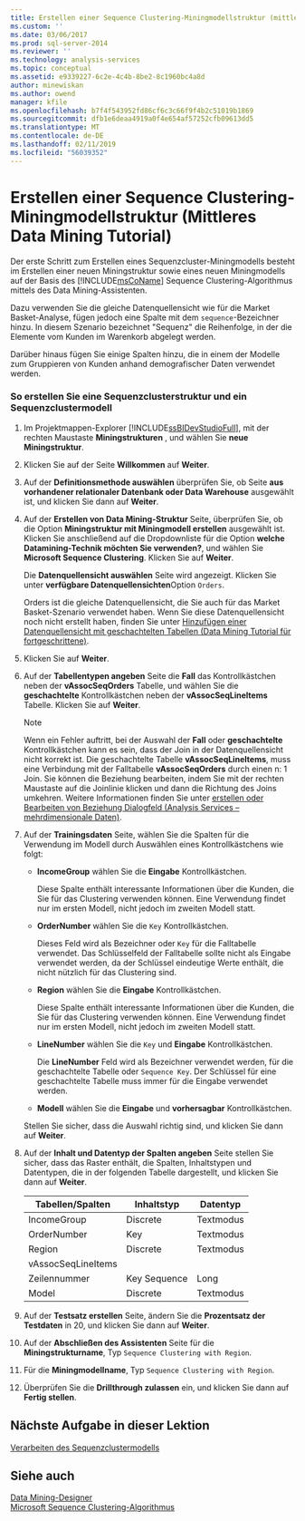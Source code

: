 ```yaml
---
title: Erstellen einer Sequence Clustering-Miningmodellstruktur (mittleres Datamining Tutorial) | Microsoft-Dokumentation
ms.custom: ''
ms.date: 03/06/2017
ms.prod: sql-server-2014
ms.reviewer: ''
ms.technology: analysis-services
ms.topic: conceptual
ms.assetid: e9339227-6c2e-4c4b-8be2-8c1960bc4a8d
author: minewiskan
ms.author: owend
manager: kfile
ms.openlocfilehash: b7f4f543952fd86cf6c3c66f9f4b2c51019b1869
ms.sourcegitcommit: dfb1e6deaa4919a0f4e654af57252cfb09613dd5
ms.translationtype: MT
ms.contentlocale: de-DE
ms.lasthandoff: 02/11/2019
ms.locfileid: "56039352"
---
```

# <a name="creating-a-sequence-clustering-mining-model-structure-intermediate-data-mining-tutorial"></a>Erstellen einer Sequence Clustering-Miningmodellstruktur (Mittleres Data Mining Tutorial)
  Der erste Schritt zum Erstellen eines Sequenzcluster-Miningmodells besteht im Erstellen einer neuen Miningstruktur sowie eines neuen Miningmodells auf der Basis des [!INCLUDE[msCoName](../includes/msconame-md.md)] Sequence Clustering-Algorithmus mittels des Data Mining-Assistenten.  
  
 Dazu verwenden Sie die gleiche Datenquellensicht wie für die Market Basket-Analyse, fügen jedoch eine Spalte mit dem `sequence`-Bezeichner hinzu. In diesem Szenario bezeichnet "Sequenz" die Reihenfolge, in der die Elemente vom Kunden im Warenkorb abgelegt werden.  
  
 Darüber hinaus fügen Sie einige Spalten hinzu, die in einem der Modelle zum Gruppieren von Kunden anhand demografischer Daten verwendet werden.  
  
### <a name="to-create-a-sequence-clustering-structure-and-model"></a>So erstellen Sie eine Sequenzclusterstruktur und ein Sequenzclustermodell  
  
1.  Im Projektmappen-Explorer [!INCLUDE[ssBIDevStudioFull](../includes/ssbidevstudiofull-md.md)], mit der rechten Maustaste **Miningstrukturen** , und wählen Sie **neue Miningstruktur**.  
  
2.  Klicken Sie auf der Seite **Willkommen** auf **Weiter**.  
  
3.  Auf der **Definitionsmethode auswählen** überprüfen Sie, ob Seite **aus vorhandener relationaler Datenbank oder Data Warehouse** ausgewählt ist, und klicken Sie dann auf **Weiter**.  
  
4.  Auf der **Erstellen von Data Mining-Struktur** Seite, überprüfen Sie, ob die Option **Miningstruktur mit Miningmodell erstellen** ausgewählt ist. Klicken Sie anschließend auf die Dropdownliste für die Option **welche Datamining-Technik möchten Sie verwenden?**, und wählen Sie **Microsoft Sequence Clustering**. Klicken Sie auf **Weiter**.  
  
     Die **Datenquellensicht auswählen** Seite wird angezeigt. Klicken Sie unter **verfügbare Datenquellensichten**Option `Orders`.  
  
     Orders ist die gleiche Datenquellensicht, die Sie auch für das Market Basket-Szenario verwendet haben. Wenn Sie diese Datenquellensicht noch nicht erstellt haben, finden Sie unter [Hinzufügen einer Datenquellensicht mit geschachtelten Tabellen &#40;Data Mining Tutorial für fortgeschrittene&#41;](../../2014/tutorials/adding-a-data-source-view-with-nested-tables-intermediate-data-mining-tutorial.md).  
  
5.  Klicken Sie auf **Weiter**.  
  
6.  Auf der **Tabellentypen angeben** Seite die **Fall** das Kontrollkästchen neben der **vAssocSeqOrders** Tabelle, und wählen Sie die **geschachtelte** Kontrollkästchen neben der **vAssocSeqLineItems** Tabelle. Klicken Sie auf **Weiter**.  
  
    > [!NOTE]  
    >  Wenn ein Fehler auftritt, bei der Auswahl der **Fall** oder **geschachtelte** Kontrollkästchen kann es sein, dass der Join in der Datenquellensicht nicht korrekt ist. Die geschachtelte Tabelle **vAssocSeqLineItems**, muss eine Verbindung mit der Falltabelle **vAssocSeqOrders** durch einen n: 1 Join. Sie können die Beziehung bearbeiten, indem Sie mit der rechten Maustaste auf die Joinlinie klicken und dann die Richtung des Joins umkehren. Weitere Informationen finden Sie unter [erstellen oder Bearbeiten von Beziehung Dialogfeld &#40;Analysis Services – mehrdimensionale Daten&#41;](../../2014/analysis-services/create-or-edit-relationship-dialog-box-analysis-services-multidimensional-data.md).  
  
7.  Auf der **Trainingsdaten** Seite, wählen Sie die Spalten für die Verwendung im Modell durch Auswählen eines Kontrollkästchens wie folgt:  
  
    -   **IncomeGroup** wählen Sie die **Eingabe** Kontrollkästchen.  
  
         Diese Spalte enthält interessante Informationen über die Kunden, die Sie für das Clustering verwenden können. Eine Verwendung findet nur im ersten Modell, nicht jedoch im zweiten Modell statt.  
  
    -   **OrderNumber** wählen Sie die `Key` Kontrollkästchen.  
  
         Dieses Feld wird als Bezeichner oder `Key` für die Falltabelle verwendet. Das Schlüsselfeld der Falltabelle sollte nicht als Eingabe verwendet werden, da der Schlüssel eindeutige Werte enthält, die nicht nützlich für das Clustering sind.  
  
    -   **Region** wählen Sie die **Eingabe** Kontrollkästchen.  
  
         Diese Spalte enthält interessante Informationen über die Kunden, die Sie für das Clustering verwenden können. Eine Verwendung findet nur im ersten Modell, nicht jedoch im zweiten Modell statt.  
  
    -   **LineNumber** wählen Sie die `Key` und **Eingabe** Kontrollkästchen.  
  
         Die **LineNumber** Feld wird als Bezeichner verwendet werden, für die geschachtelte Tabelle oder `Sequence Key`. Der Schlüssel für eine geschachtelte Tabelle muss immer für die Eingabe verwendet werden.  
  
    -   **Modell** wählen Sie die **Eingabe** und **vorhersagbar** Kontrollkästchen.  
  
     Stellen Sie sicher, dass die Auswahl richtig sind, und klicken Sie dann auf **Weiter**.  
  
8.  Auf der **Inhalt und Datentyp der Spalten angeben** Seite stellen Sie sicher, dass das Raster enthält, die Spalten, Inhaltstypen und Datentypen, die in der folgenden Tabelle dargestellt, und klicken Sie dann auf **Weiter**.  
  
    |Tabellen/Spalten|Inhaltstyp|Datentyp|  
    |---------------------|------------------|---------------|  
    |IncomeGroup|Discrete|Textmodus|  
    |OrderNumber|Key|Textmodus|  
    |Region|Discrete|Textmodus|  
    |vAssocSeqLineItems|||  
    |Zeilennummer|Key Sequence|Long|  
    |Model|Discrete|Textmodus|  
  
9. Auf der **Testsatz erstellen** Seite, ändern Sie die **Prozentsatz der Testdaten** in 20, und klicken Sie dann auf **Weiter**.  
  
10. Auf der **Abschließen des Assistenten** Seite für die **Miningstrukturname**, Typ `Sequence Clustering with Region`.  
  
11. Für die **Miningmodellname**, Typ `Sequence Clustering with Region`.  
  
12. Überprüfen Sie die **Drillthrough zulassen** ein, und klicken Sie dann auf **Fertig stellen**.  
  
## <a name="next-task-in-lesson"></a>Nächste Aufgabe in dieser Lektion  
 [Verarbeiten des Sequenzclustermodells](../../2014/tutorials/processing-the-sequence-clustering-model.md)  
  
## <a name="see-also"></a>Siehe auch  
 [Data Mining-Designer](../../2014/analysis-services/data-mining/data-mining-designer.md)   
 [Microsoft Sequence Clustering-Algorithmus](../../2014/analysis-services/data-mining/microsoft-sequence-clustering-algorithm.md)  
  
  
